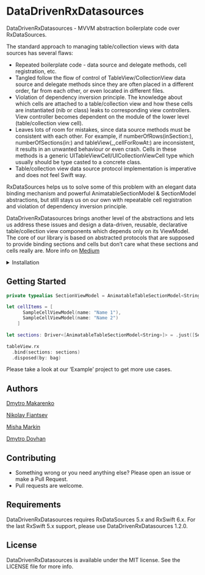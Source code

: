 # DataDrivenRxDatasources

DataDrivenRxDatasources - MVVM abstraction boilerplate code over RxDataSources.

The standard approach to managing table/collection views with data sources has several flaws:
- Repeated boilerplate code - data source and delegate methods, cell registration, etc.
- Tangled follow the flow of control of TableView/CollectionView data source and delegate methods since they are often placed in a different order, far from each other, or even located in different files.
- Violation of dependency inversion principle. The knowledge about which cells are attached to a table/collection view and how these cells are instantiated (nib or class) leaks to corresponding view controllers. View controller becomes dependent on the module of the lower level (table/collection view cell).
- Leaves lots of room for mistakes, since data source methods must be consistent with each other. For example, if numberOfRows(inSection:), numberOfSections(in:) and tableView(_,cellForRowAt:) are inconsistent, it results in an unwanted behaviour or even crash. Cells in these methods is a generic UITableViewCell/UICollectionViewCell type which usually should be type casted to a concrete class.
- Table/collection view data source protocol implementation is imperative and does not feel Swift way.

RxDataSources helps us to solve some of this problem with an elegant data binding mechanism and powerful AnimatableSectionModel & SectionModel abstractions, but still stays us on our own with repeatable cell registration and violation of dependency inversion principle.

DataDrivenRxDatasources brings another level of the abstractions and lets us address these issues and design a data-driven, reusable, declarative table/collection view components which depends only on its ViewModel. The core of our library is based on abstracted protocols that are supposed to provide binding sections and cells but don’t care what these sections and cells really are.
More info on [Medium](https://bigmotor.medium.com/building-table-collectionview-in-a-few-lines-of-code-with-datadrivenrxdatasources-on-top-of-97ee9702b24f)

<details>
<summary>Installation</summary>
DataDrivenRxDatasources available via: 
    
- Swift Package Manager by url: [https://github.com/bigMOTOR/DataDrivenRxDatasources.git](https://github.com/bigMOTOR/DataDrivenRxDatasources.git)

- Podfile: 
    pod 'DataDrivenRxDatasources'
</details>

## Getting Started
```swift
private typealias SectionViewModel = AnimatableTableSectionModel<String>

let cellItems = [
      SampleCellViewModel(name: "Name 1"),
      SampleCellViewModel(name: "Name 2")
    ]
  
let sections: Driver<[AnimatableTableSectionModel<String>]> = .just([SectionViewModel(model: "Some Section", items: cellItems)])
    
tableView.rx
  .bind(sections: sections)
  .disposed(by: bag)
```

Please take a look at our ‘Example’ project to get more use cases. 

## Authors
[Dmytro Makarenko](mailto:dmitevmak@gmail.com) 

[Nikolay Fiantsev](mailto:to.bigmotor@gmail.com)

[Misha Markin](mailto:shire8bit@gmail.com)

[Dmytro Dovhan](mailto:montazher@gmail.com)

## Contributing

- Something wrong or you need anything else? Please open an issue or make a Pull Request.
- Pull requests are welcome.

## Requirements
DataDrivenRxDatasources requires RxDataSources 5.x and RxSwift 6.x.
For the last RxSwift 5.x support, please use DataDrivenRxDatasources 1.2.0.

## License

DataDrivenRxDatasources is available under the MIT license. See the LICENSE file for more info.
